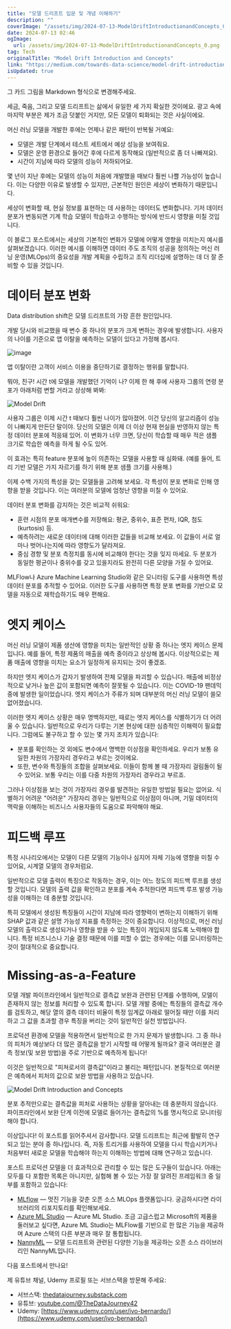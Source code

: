 ```yaml
---
title: "모델 드리프트 입문 및 개념 이해하기"
description: ""
coverImage: "/assets/img/2024-07-13-ModelDriftIntroductionandConcepts_0.png"
date: 2024-07-13 02:46
ogImage: 
  url: /assets/img/2024-07-13-ModelDriftIntroductionandConcepts_0.png
tag: Tech
originalTitle: "Model Drift Introduction and Concepts"
link: "https://medium.com/towards-data-science/model-drift-introduction-and-concepts-e32c5305da2a"
isUpdated: true
---
```






그 카드 그림을 Markdown 형식으로 변경해주세요.

세금, 죽음, 그리고 모델 드리프트는 삶에서 유일한 세 가지 확실한 것이에요. 광고 속에 마지막 부분은 제가 조금 덧붙인 거지만, 모든 모델이 퇴화되는 것은 사실이에요.

머신 러닝 모델을 개발한 후에는 언제나 같은 패턴이 반복될 거예요:

- 모델은 개발 단계에서 테스트 세트에서 예상 성능을 보여줘요.
- 모델은 운영 환경으로 들어간 후에 다르게 동작해요 (일반적으로 좀 더 나빠져요).
- 시간이 지남에 따라 모델의 성능이 저하되어요.

<div class="content-ad"></div>

몇 년이 지난 후에는 모델의 성능이 처음에 개발했을 때보다 훨씬 나쁠 가능성이 높습니다. 이는 다양한 이유로 발생할 수 있지만, 근본적인 원인은 세상이 변화하기 때문입니다.

세상이 변화할 때, 현실 정보를 표현하는 데 사용하는 데이터도 변화합니다. 기저 데이터 분포가 변동되면 기계 학습 모델이 학습하고 수행하는 방식에 반드시 영향을 미칠 것입니다.

이 블로그 포스트에서는 세상의 기본적인 변화가 모델에 어떻게 영향을 미치는지 예시를 살펴보겠습니다. 이러한 예시를 이해하면 데이터 주도 조직의 성공을 정의하는 머신 러닝 운영(MLOps)의 중요성을 개발 계획을 수립하고 조직 리더십에 설명하는 데 더 잘 준비할 수 있을 것입니다.

# 데이터 분포 변화

<div class="content-ad"></div>

Data distribution shift은 모델 드리프트의 가장 흔한 원인입니다.

개발 당시와 비교했을 때 변수 중 하나의 분포가 크게 변하는 경우에 발생합니다. 사용자의 나이를 기준으로 앱 이탈을 예측하는 모델이 있다고 가정해 봅시다.

![image](/assets/img/2024-07-13-ModelDriftIntroductionandConcepts_1.png)

앱 이탈이란 고객이 서비스 이용을 중단하기로 결정하는 행위를 말합니다.

<div class="content-ad"></div>

뭐야, 친구! 시간 t에 모델을 개발했던 기억이 나? 이제 한 해 후에 사용자 그룹의 연령 분포가 아래처럼 변할 거라고 상상해 봐봐:

![Model Drift](/assets/img/2024-07-13-ModelDriftIntroductionandConcepts_2.png)

사용자 그룹은 이제 시간 t 때보다 훨씬 나이가 많아졌어. 이건 당신의 알고리즘이 성능이 나빠지게 만든단 말이야. 당신의 모델은 이제 더 이상 현재 현실을 반영하지 않는 특정 데이터 분포에 적응돼 있어. 이 변화가 너무 크면, 당신이 학습할 때 매우 적은 샘플 크기로 학습한 예측을 하게 될 수도 있어.

이 효과는 특히 feature 분포에 높이 의존하는 모델을 사용할 때 심화돼. (예를 들어, 트리 기반 모델은 가지 자르기를 하기 위해 분포 샘플 크기를 사용해.)

<div class="content-ad"></div>

이제 수백 가지의 특성을 갖는 모델들을 고려해 보세요. 각 특성이 분포 변화로 인해 영향을 받을 것입니다. 이는 여러분의 모델에 엄청난 영향을 미칠 수 있어요.

데이터 분포 변화를 감지하는 것은 비교적 쉬워요:

- 훈련 시점의 분포 매개변수를 저장해요: 평균, 중위수, 표준 편차, IQR, 첨도(kurtosis) 등.
- 예측하려는 새로운 데이터에 대해 이러한 값들을 비교해 보세요. 이 값들이 서로 얼마나 벗어나는지에 따라 영향도가 달라져요.
- 중심 경향 및 분포 측정치를 동시에 비교해야 한다는 것을 잊지 마세요. 두 분포가 동일한 평균이나 중위수를 갖고 있을지라도 완전히 다른 모양을 가질 수 있어요.

MLFlow나 Azure Machine Learning Studio와 같은 모니터링 도구를 사용하면 특성 데이터 분포를 추적할 수 있어요. 이러한 도구를 사용하면 특정 분포 변화를 기반으로 모델을 자동으로 재학습하기도 매우 편해요.

<div class="content-ad"></div>

# 엣지 케이스

머신 러닝 모델이 제품 생산에 영향을 미치는 일반적인 상황 중 하나는 엣지 케이스 문제입니다. 예를 들어, 특정 제품의 매출을 예측 중이라고 상상해 봅시다. 이상적으로는 제품 매출에 영향을 미치는 요소가 일정하게 유지되는 것이 좋겠죠.

하지만 엣지 케이스가 갑자기 발생하여 전체 모델을 파괴할 수 있습니다. 매출에 비정상적으로 낮거나 높은 값이 포함되면 예측이 잘못될 수 있습니다. 이는 COVID-19 팬데믹 중에 발생한 일이었습니다. 엣지 케이스가 주류가 되며 대부분의 머신 러닝 모델이 쓸모 없어졌습니다.

이러한 엣지 케이스 상황은 매우 명백하지만, 때로는 엣지 케이스를 식별하기가 더 어려울 수 있습니다. 일반적으로 우리가 다루는 기본 현상에 대한 심층적인 이해력이 필요합니다. 그럼에도 불구하고 할 수 있는 몇 가지 조치가 있습니다:

<div class="content-ad"></div>

- 분포를 확인하는 것 외에도 변수에서 명백한 이상점을 확인하세요. 우리가 보통 유일한 차원의 가장자리 경우라고 부르는 것이에요.
- 또한, 변수와 특징들의 조합을 살펴보세요. 이들이 함께 볼 때 가장자리 걸림돌이 될 수 있어요. 보통 우리는 이를 다중 차원의 가장자리 경우라고 부르죠.

그러나 이상점을 보는 것이 가장자리 경우를 발견하는 유일한 방법일 필요는 없어요. 식별하기 어려운 "어려운" 가장자리 경우는 일반적으로 이상점이 아니며, 기밀 데이터의 맥락을 이해하는 비즈니스 사용자들의 도움으로 파악해야 해요.

# 피드백 루프

특정 시나리오에서는 모델이 다른 모델의 기능이나 심지어 자체 기능에 영향을 미칠 수 있어요, 시계열 모델의 경우처럼요.

<div class="content-ad"></div>

일반적으로 모델 출력이 특징으로 작동하는 경우, 이는 어느 정도의 피드백 루프를 생성할 것입니다. 모델의 출력 값을 확인하고 분포를 계속 추적한다면 피드백 루프 발생 가능성을 이해하는 데 충분할 것입니다.

특히 모델에서 생성된 특징들이 시간이 지남에 따라 영향력이 변하는지 이해하기 위해 SHAP 값과 같은 설명 가능성 지표를 측정하는 것이 중요합니다. 이상적으로, 머신 러닝 모델의 출력으로 생성되거나 영향을 받을 수 있는 특징이 개입되지 않도록 노력해야 합니다. 특정 비즈니스나 기술 결정 때문에 이를 피할 수 없는 경우에는 이를 모니터링하는 것이 절대적으로 중요합니다.

# Missing-as-a-Feature

모델 개발 파이프라인에서 일반적으로 결측값 보완과 관련된 단계를 수행하며, 모델이 존재하지 않는 정보를 처리할 수 있도록 합니다. 모델 개발 중에는 특징들의 결측값 개수를 검토하고, 해당 열의 결측 데이터 비율이 특정 임계값 아래로 떨어질 때만 이를 처리하고 그 값을 초과할 경우 특징을 버리는 것이 일반적인 실천 방법입니다.

<div class="content-ad"></div>

프로덕션 환경에 모델을 적용하면서 일반적으로 한 가지 문제가 발생합니다. 그 중 하나의 피처가 예상보다 더 많은 결측값을 받기 시작할 때 어떻게 될까요? 결국 여러분은 결측 정보(및 보완 방법)을 주로 기반으로 예측하게 됩니다!

이것은 일반적으로 "피쳐로서의 결측값"이라고 불리는 패턴입니다. 본질적으로 여러분은 예측에서 피처의 값으로 보완 방법을 사용하고 있습니다.

![Model Drift Introduction and Concepts](/assets/img/2024-07-13-ModelDriftIntroductionandConcepts_3.png)

분포 추적만으로는 결측값을 피처로 사용하는 상황을 알아내는 데 충분하지 않습니다. 파이프라인에서 보완 단계 이전에 모델로 들어가는 결측값의 %를 명시적으로 모니터링해야 합니다.

<div class="content-ad"></div>

이상입니다! 이 포스트를 읽어주셔서 감사합니다. 모델 드리프트는 최근에 활발히 연구되고 있는 분야 중 하나입니다. 즉, 자동 트리거를 사용하여 모델을 다시 학습시키거나 처음부터 새로운 모델을 학습해야 하는지 이해하는 방법에 대해 연구하고 있습니다.

포스트 프로덕션 모델을 더 효과적으로 관리할 수 있는 많은 도구들이 있습니다. 아래는 모두를 다 포함한 목록은 아니지만, 실험해 볼 수 있는 가장 잘 알려진 프레임워크 중 일부를 포함하고 있습니다:

- [MLflow](https://mlflow.org/) — 멋진 기능을 갖춘 오픈 소스 MLOps 플랫폼입니다. 궁금하시다면 라이브러리의 리포지토리를 확인해보세요.
- [Azure ML Studio](https://azure.microsoft.com/en-us/products/machine-learning/) — Azure ML Studio. 조금 고급스럽고 Microsoft의 제품을 둘러보고 싶다면, Azure ML Studio는 MLFlow를 기반으로 한 많은 기능을 제공하며 Azure 스택의 다른 부분과 매우 잘 통합됩니다.
- [NannyML](https://github.com/NannyML/NannyML) — 모델 드리프트와 관련된 다양한 기능을 제공하는 오픈 소스 라이브러리인 NannyML입니다.

다음 포스트에서 만나요!

<div class="content-ad"></div>

제 유튜브 채널, Udemy 프로필 또는 서브스택을 방문해 주세요:

- 서브스택: [thedatajourney.substack.com](https://thedatajourney.substack.com)
- 유튜브: [youtube.com/@TheDataJourney42](https://youtube.com/@TheDataJourney42)
- Udemy: [https://www.udemy.com/user/ivo-bernardo/](https://www.udemy.com/user/ivo-bernardo/)